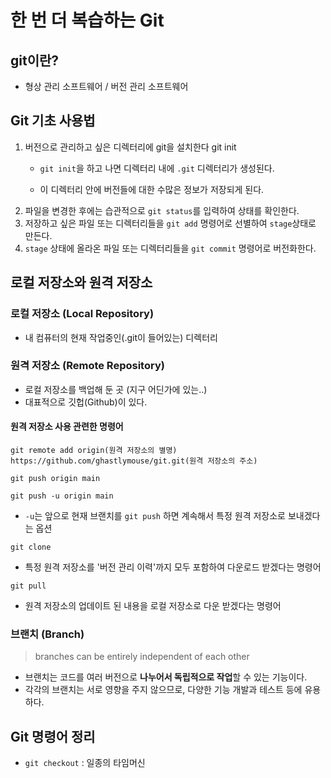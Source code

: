 # 한 번 더 복습하는 Git

## git이란?
- 형상 관리 소프트웨어 / 버전 관리 소프트웨어

## Git 기초 사용법
1. 버전으로 관리하고 싶은 디렉터리에 git을 설치한다
    git init
    - `git init`을 하고 나면 디렉터리 내에 `.git` 디렉터리가 생성된다.
    
    - 이 디렉터리 안에 버전들에 대한 수많은 정보가 저장되게 된다.
2. 파일을 변경한 후에는 습관적으로 `git status`를 입력하여 상태를 확인한다.
3. 저장하고 싶은 파일 또는 디렉터리들을 `git add` 명령어로 선별하여 `stage`상태로 만든다.
4. `stage` 상태에 올라온 파일 또는 디렉터리들을 `git commit` 명령어로 버전화한다.

## 로컬 저장소와 원격 저장소

### 로컬 저장소 (Local Repository)
- 내 컴퓨터의 현재 작업중인(.git이 들어있는) 디렉터리

### 원격 저장소 (Remote Repository)
- 로컬 저장소를 백업해 둔 곳 (지구 어딘가에 있는..)
- 대표적으로 깃헙(Github)이 있다.

#### 원격 저장소 사용 관련한 명령어

```
git remote add origin(원격 저장소의 별명) https://github.com/ghastlymouse/git.git(원격 저장소의 주소)
```


```
git push origin main
```


```
git push -u origin main
```
- `-u`는 앞으로 현재 브랜치를 `git push` 하면 계속해서 특정 원격 저장소로 보내겠다는 옵션


```
git clone
```
- 특정 원격 저장소를 '버전 관리 이력'까지 모두 포함하여 다운로드 받겠다는 명령어


```
git pull
```
- 원격 저장소의 업데이트 된 내용을 로컬 저장소로 다운 받겠다는 명령어

### 브랜치 (Branch)

> branches can be entirely independent of each other

- 브랜치는 코드를 여러 버전으로 **나누어서 독립적으로 작업**할 수 있는 기능이다.
- 각각의 브랜치는 서로 영향을 주지 않으므로, 다양한 기능 개발과 테스트 등에 유용하다.

## Git 명령어 정리

- `git checkout` : 일종의 타임머신
